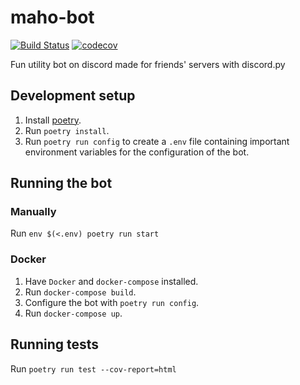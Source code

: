 # maho-bot

[![Build Status](https://travis-ci.org/SciADV-Community/maho-bot.svg?branch=master)](https://travis-ci.org/SciADV-Community/maho-bot)
[![codecov](https://codecov.io/gh/SciADV-Community/maho-bot/branch/master/graph/badge.svg)](https://codecov.io/gh/SciADV-Community/maho-bot)

Fun utility bot on discord made for friends' servers with discord.py

## Development setup

1. Install [poetry](https://python-poetry.org/).
2. Run `poetry install`.
3. Run `poetry run config` to create a `.env` file containing important environment variables for the configuration of the bot.

## Running the bot

### Manually

Run `env $(<.env) poetry run start`

### Docker

1. Have `Docker` and `docker-compose` installed.
2. Run `docker-compose build`.
3. Configure the bot with `poetry run config`.
4. Run `docker-compose up`.

## Running tests

Run `poetry run test --cov-report=html`
